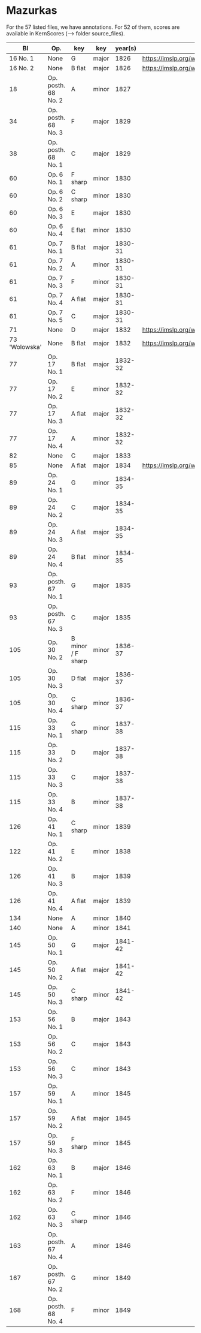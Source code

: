 # Mazurkas

For the 57 listed files, we have annotations. For 52 of them, scores are available in KernScores (--> folder source_files).

| BI            | Op.                 | key               | key   | year(s) | IMSLP                                               | Correction |
|---------------|---------------------|-------------------|-------|---------|-----------------------------------------------------|------------|
| 16 No. 1      | None                | G                 | major | 1826    | https://imslp.org/wiki/Special:ReverseLookup/136263 |  Cédric    |
| 16 No. 2      | None                | B flat            | major | 1826    | https://imslp.org/wiki/Special:ReverseLookup/136264 |            |
| 18            | Op. posth. 68 No. 2 | A                 | minor | 1827    |                                                     |            |
| 34            | Op. posth. 68 No. 3 | F                 | major | 1829    |                                                     |            |
| 38            | Op. posth. 68 No. 1 | C                 | major | 1829    |                                                     |            |
| 60            | Op. 6 No. 1         | F sharp           | minor | 1830    |                                                     |            |
| 60            | Op. 6 No. 2         | C sharp           | minor | 1830    |                                                     |            |
| 60            | Op. 6 No. 3         | E                 | major | 1830    |                                                     |            |
| 60            | Op. 6 No. 4         | E flat            | minor | 1830    |                                                     |            |
| 61            | Op. 7 No. 1         | B flat            | major | 1830-31 |                                                     |            |
| 61            | Op. 7 No. 2         | A                 | minor | 1830-31 |                                                     |            |
| 61            | Op. 7 No. 3         | F                 | minor | 1830-31 |                                                     |            |
| 61            | Op. 7 No. 4         | A flat            | major | 1830-31 |                                                     |            |
| 61            | Op. 7 No. 5         | C                 | major | 1830-31 |                                                     |            |
| 71            | None                | D                 | major | 1832    | https://imslp.org/wiki/Special:ReverseLookup/97082  |            |
| 73 'Wolowska' | None                | B flat            | major | 1832    | https://imslp.org/wiki/Special:ReverseLookup/97084  |            |
| 77            | Op. 17 No. 1        | B flat            | major | 1832-32 |                                                     |            |
| 77            | Op. 17 No. 2        | E                 | minor | 1832-32 |                                                     |            |
| 77            | Op. 17 No. 3        | A flat            | major | 1832-32 |                                                     |            |
| 77            | Op. 17 No. 4        | A                 | minor | 1832-32 |                                                     |            |
| 82            | None                | C                 | major | 1833    |                                                     |            |
| 85            | None                | A flat            | major | 1834    | https://imslp.org/wiki/Special:ReverseLookup/97088  |            |
| 89            | Op. 24 No. 1        | G                 | minor | 1834-35 |                                                     |            |
| 89            | Op. 24 No. 2        | C                 | major | 1834-35 |                                                     |            |
| 89            | Op. 24 No. 3        | A flat            | major | 1834-35 |                                                     |            |
| 89            | Op. 24 No. 4        | B flat            | minor | 1834-35 |                                                     |            |
| 93            | Op. posth. 67 No. 1 | G                 | major | 1835    |                                                     |            |
| 93            | Op. posth. 67 No. 3 | C                 | major | 1835    |                                                     |            |
| 105           | Op. 30 No. 2        | B minor / F sharp | minor | 1836-37 |                                                     |            |
| 105           | Op. 30 No. 3        | D flat            | major | 1836-37 |                                                     |            |
| 105           | Op. 30 No. 4        | C sharp           | minor | 1836-37 |                                                     |            |
| 115           | Op. 33 No. 1        | G sharp           | minor | 1837-38 |                                                     |            |
| 115           | Op. 33 No. 2        | D                 | major | 1837-38 |                                                     |            |
| 115           | Op. 33 No. 3        | C                 | major | 1837-38 |                                                     |            |
| 115           | Op. 33 No. 4        | B                 | minor | 1837-38 |                                                     |            |
| 126           | Op. 41 No. 1        | C sharp           | minor | 1839    |                                                     |            |
| 122           | Op. 41 No. 2        | E                 | minor | 1838    |                                                     |            |
| 126           | Op. 41 No. 3        | B                 | major | 1839    |                                                     |            |
| 126           | Op. 41 No. 4        | A flat            | major | 1839    |                                                     |            |
| 134           | None                | A                 | minor | 1840    |                                                     |            |
| 140           | None                | A                 | minor | 1841    |                                                     |            |
| 145           | Op. 50 No. 1        | G                 | major | 1841-42 |                                                     |            |
| 145           | Op. 50 No. 2        | A flat            | major | 1841-42 |                                                     |            |
| 145           | Op. 50 No. 3        | C sharp           | minor | 1841-42 |                                                     |            |
| 153           | Op. 56 No. 1        | B                 | major | 1843    |                                                     |            |
| 153           | Op. 56 No. 2        | C                 | major | 1843    |                                                     |            |
| 153           | Op. 56 No. 3        | C                 | minor | 1843    |                                                     |            |
| 157           | Op. 59 No. 1        | A                 | minor | 1845    |                                                     |            |
| 157           | Op. 59 No. 2        | A flat            | major | 1845    |                                                     |            |
| 157           | Op. 59 No. 3        | F sharp           | minor | 1845    |                                                     |            |
| 162           | Op. 63 No. 1        | B                 | major | 1846    |                                                     |            |
| 162           | Op. 63 No. 2        | F                 | minor | 1846    |                                                     |            |
| 162           | Op. 63 No. 3        | C sharp           | minor | 1846    |                                                     |            |
| 163           | Op. posth. 67 No. 4 | A                 | minor | 1846    |                                                     |            |
| 167           | Op. posth. 67 No. 2 | G                 | minor | 1849    |                                                     |            |
| 168           | Op. posth. 68 No. 4 | F                 | minor | 1849    |                                                     |            |

